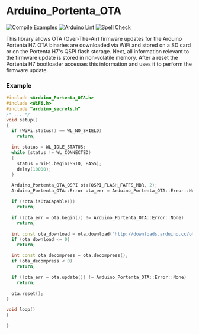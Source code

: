 Arduino_Portenta_OTA
====================

[![Compile Examples](https://github.com/arduino-libraries/Arduino_Portenta_OTA/workflows/Compile%20Examples/badge.svg)](https://github.com/arduino-libraries/Arduino_Portenta_OTA/actions?workflow=Compile+Examples)
[![Arduino Lint](https://github.com/arduino-libraries/Arduino_Portenta_OTA/workflows/Arduino%20Lint/badge.svg)](https://github.com/arduino-libraries/Arduino_Portenta_OTA/actions?workflow=Arduino+Lint)
[![Spell Check](https://github.com/arduino-libraries/Arduino_Portenta_OTA/workflows/Spell%20Check/badge.svg)](https://github.com/arduino-libraries/Arduino_Portenta_OTA/actions?workflow=Spell+Check)

This library allows OTA (Over-The-Air) firmware updates for the Arduino Portenta H7. OTA binaries are downloaded via WiFi and stored on a SD card or on the Portenta H7's QSPI flash storage. Next, all information relevant to the firmware update is stored in non-volatile memory. After a reset the Portenta H7 bootloader accesses this information and uses it to perform the firmware update.

### Example
```C++
#include <Arduino_Portenta_OTA.h>
#include <WiFi.h>
#include "arduino_secrets.h"
/* ... */
void setup()
{
  if (WiFi.status() == WL_NO_SHIELD)
    return;

  int status = WL_IDLE_STATUS;
  while (status != WL_CONNECTED)
  {
    status = WiFi.begin(SSID, PASS);
    delay(10000);
  }

  Arduino_Portenta_OTA_QSPI ota(QSPI_FLASH_FATFS_MBR, 2);
  Arduino_Portenta_OTA::Error ota_err = Arduino_Portenta_OTA::Error::None;

  if (!ota.isOtaCapable())
    return;

  if ((ota_err = ota.begin()) != Arduino_Portenta_OTA::Error::None)
    return;

  int const ota_download = ota.download("http://downloads.arduino.cc/ota/OTA_Usage_Portenta.ino.PORTENTA_H7_M7.ota", false /* is_https */);
  if (ota_download <= 0)
    return;

  int const ota_decompress = ota.decompress();
  if (ota_decompress < 0)
    return;

  if ((ota_err = ota.update()) != Arduino_Portenta_OTA::Error::None)
    return;

  ota.reset();
}

void loop()
{

}
```
